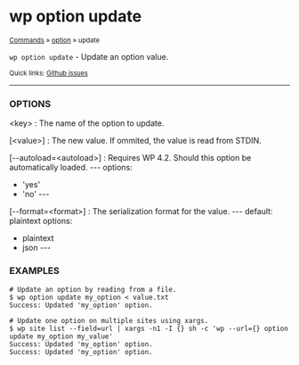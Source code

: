 # wp option update

<small>[Commands](/commands/) &raquo; [option](/commands/option/) &raquo; update</small>

`wp option update` - Update an option value.

<small>Quick links: <a href="https://github.com/wp-cli/wp-cli/issues?q=is%3Aopen+label%3Acommand%3Aoption-update+sort%3Aupdated-desc">Github issues</a></small>

<hr />

### OPTIONS

&lt;key&gt;
: The name of the option to update.

[&lt;value&gt;]
: The new value. If ommited, the value is read from STDIN.

[\--autoload=&lt;autoload&gt;]
: Requires WP 4.2. Should this option be automatically loaded.
\---
options:
  - 'yes'
  - 'no'
\---

[\--format=&lt;format&gt;]
: The serialization format for the value.
\---
default: plaintext
options:
  - plaintext
  - json
\---

### EXAMPLES

    # Update an option by reading from a file.
    $ wp option update my_option < value.txt
    Success: Updated 'my_option' option.

    # Update one option on multiple sites using xargs.
    $ wp site list --field=url | xargs -n1 -I {} sh -c 'wp --url={} option update my_option my_value'
    Success: Updated 'my_option' option.
    Success: Updated 'my_option' option.



